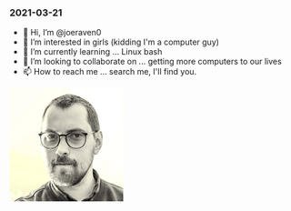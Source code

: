 ### 2021-03-21

- 👋 Hi, I’m @joeraven0
- 👀 I’m interested in girls (kidding I'm a computer guy)
- 🌱 I’m currently learning ... Linux bash
- 💞️ I’m looking to collaborate on ... getting more computers to our lives
- 📫 How to reach me ... search me, I'll find you.

![potrait](https://github.com/joeraven0/joeraven0/blob/main/potrait0.jpg)

<!---
joeraven0/joeraven0 is a ✨ special ✨ repository because its `README.md` (this file) appears on your GitHub profile.
You can click the Preview link to take a look at your changes.
--->
